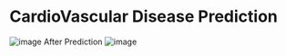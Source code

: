# CardioVascular Disease Prediction
![image](https://github.com/Sukeerthi123/CardioVascularPrediction/assets/116960224/d090eb8a-6902-42ab-bda1-9e5582a0350b)
After Prediction
![image](https://github.com/Sukeerthi123/CardioVascularPrediction/assets/116960224/1c626177-82cc-40a6-8c06-2df52000a19c)
